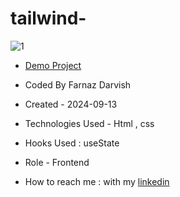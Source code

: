 # tailwind-

![1](https://github.com/user-attachments/assets/a30b66c2-2a37-430d-8bb0-dd30a3b2336e)

- [Demo Project]()

- Coded By Farnaz Darvish

- Created - 2024-09-13

- Technologies Used - Html , css 

- Hooks Used : useState 

- Role - Frontend

- How to reach me : with my [linkedin](https://www.linkedin.com/in/farnaz-darvish/)
